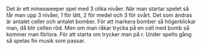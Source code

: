Det är ett minesweeper spel med 3 olika nivåer. När man startar spelet så får man upp 3 nivåer, 1 för lätt, 2 för medel och 3 för svårt. Det som ändras är antalet celler och antalet bomber. 
För att markera bomber så högerklickar man, då blir cellen röd. Men om man råkar trycka på en cell med bomb så kommer man förlora. För att starta om trycker man på r. 
Under spelts gång så spelas fin musik som passar. 
